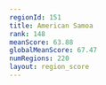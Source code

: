 ```yaml
---
regionId: 151
title: American Samoa
rank: 148
meanScore: 63.88
globalMeanScore: 67.47
numRegions: 220
layout: region_score
---
```

